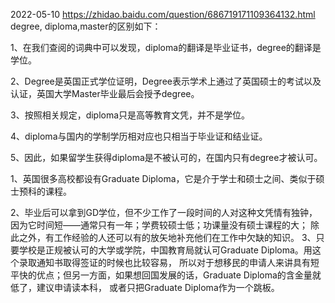
2022-05-10
https://zhidao.baidu.com/question/686719171109364132.html
degree, diploma,master的区别如下：

1、在我们查阅的词典中可以发现，diploma的翻译是毕业证书，degree的翻译是学位。

2、Degree是英国正式学位证明，Degree表示学术上通过了英国硕士的考试以及认证，英国大学Master毕业最后会授予degree。

3、按照相关规定，diploma只是高等教育文凭，并不是学位。

4、diploma与国内的学制学历相对应也只相当于毕业证和结业证。

5、因此，如果留学生获得diploma是不被认可的，在国内只有degree才被认可。

1、英国很多高校都设有Graduate Diploma，它是介于学士和硕士之间、类似于硕士预科的课程。

2、毕业后可以拿到GD学位，但不少工作了一段时间的人对这种文凭情有独钟，因为它时间短——通常只有一年；学费较硕士低；功课量没有硕士课程的大；
   除此之外，有工作经验的人还可以有的放矢地补充他们在工作中欠缺的知识。
3、只要学校是正规被认可的大学或学院，中国教育局就认可Graduate Diploma。用这个录取通知书取得签证的时候也比较容易，
  所以对于想移民的申请人来讲具有短平快的优点；但另一方面，如果想回国发展的话，Graduate Diploma的含金量就低了，建议申请读本科，
  或者只把Graduate Diploma作为一个跳板。